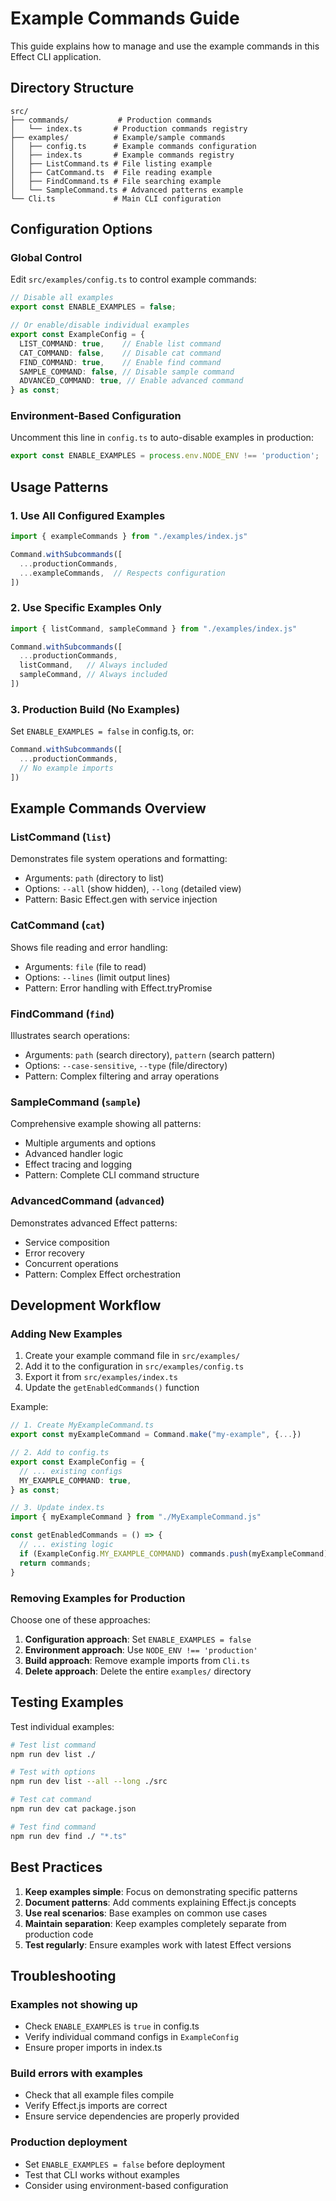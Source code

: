 # Example Commands Guide

This guide explains how to manage and use the example commands in this Effect CLI application.

## Directory Structure

```
src/
├── commands/           # Production commands
│   └── index.ts       # Production commands registry  
├── examples/          # Example/sample commands
│   ├── config.ts      # Example commands configuration
│   ├── index.ts       # Example commands registry
│   ├── ListCommand.ts # File listing example
│   ├── CatCommand.ts  # File reading example
│   ├── FindCommand.ts # File searching example
│   └── SampleCommand.ts # Advanced patterns example
└── Cli.ts             # Main CLI configuration
```

## Configuration Options

### Global Control

Edit `src/examples/config.ts` to control example commands:

```typescript
// Disable all examples
export const ENABLE_EXAMPLES = false;

// Or enable/disable individual examples
export const ExampleConfig = {
  LIST_COMMAND: true,    // Enable list command
  CAT_COMMAND: false,    // Disable cat command
  FIND_COMMAND: true,    // Enable find command
  SAMPLE_COMMAND: false, // Disable sample command
  ADVANCED_COMMAND: true, // Enable advanced command
} as const;
```

### Environment-Based Configuration

Uncomment this line in `config.ts` to auto-disable examples in production:

```typescript
export const ENABLE_EXAMPLES = process.env.NODE_ENV !== 'production';
```

## Usage Patterns

### 1. Use All Configured Examples

```typescript
import { exampleCommands } from "./examples/index.js"

Command.withSubcommands([
  ...productionCommands,
  ...exampleCommands,  // Respects configuration
])
```

### 2. Use Specific Examples Only

```typescript
import { listCommand, sampleCommand } from "./examples/index.js"

Command.withSubcommands([
  ...productionCommands,
  listCommand,   // Always included
  sampleCommand, // Always included
])
```

### 3. Production Build (No Examples)

Set `ENABLE_EXAMPLES = false` in config.ts, or:

```typescript
Command.withSubcommands([
  ...productionCommands,
  // No example imports
])
```

## Example Commands Overview

### ListCommand (`list`)
Demonstrates file system operations and formatting:
- Arguments: `path` (directory to list)
- Options: `--all` (show hidden), `--long` (detailed view)
- Pattern: Basic Effect.gen with service injection

### CatCommand (`cat`)
Shows file reading and error handling:
- Arguments: `file` (file to read)
- Options: `--lines` (limit output lines)
- Pattern: Error handling with Effect.tryPromise

### FindCommand (`find`)
Illustrates search operations:
- Arguments: `path` (search directory), `pattern` (search pattern)
- Options: `--case-sensitive`, `--type` (file/directory)
- Pattern: Complex filtering and array operations

### SampleCommand (`sample`)
Comprehensive example showing all patterns:
- Multiple arguments and options
- Advanced handler logic
- Effect tracing and logging
- Pattern: Complete CLI command structure

### AdvancedCommand (`advanced`)
Demonstrates advanced Effect patterns:
- Service composition
- Error recovery
- Concurrent operations
- Pattern: Complex Effect orchestration

## Development Workflow

### Adding New Examples

1. Create your example command file in `src/examples/`
2. Add it to the configuration in `src/examples/config.ts`
3. Export it from `src/examples/index.ts`
4. Update the `getEnabledCommands()` function

Example:

```typescript
// 1. Create MyExampleCommand.ts
export const myExampleCommand = Command.make("my-example", {...})

// 2. Add to config.ts
export const ExampleConfig = {
  // ... existing configs
  MY_EXAMPLE_COMMAND: true,
} as const;

// 3. Update index.ts
import { myExampleCommand } from "./MyExampleCommand.js"

const getEnabledCommands = () => {
  // ... existing logic
  if (ExampleConfig.MY_EXAMPLE_COMMAND) commands.push(myExampleCommand);
  return commands;
}
```

### Removing Examples for Production

Choose one of these approaches:

1. **Configuration approach**: Set `ENABLE_EXAMPLES = false`
2. **Environment approach**: Use `NODE_ENV !== 'production'`
3. **Build approach**: Remove example imports from `Cli.ts`
4. **Delete approach**: Delete the entire `examples/` directory

## Testing Examples

Test individual examples:

```bash
# Test list command
npm run dev list ./

# Test with options
npm run dev list --all --long ./src

# Test cat command
npm run dev cat package.json

# Test find command
npm run dev find ./ "*.ts"
```

## Best Practices

1. **Keep examples simple**: Focus on demonstrating specific patterns
2. **Document patterns**: Add comments explaining Effect.js concepts
3. **Use real scenarios**: Base examples on common use cases
4. **Maintain separation**: Keep examples completely separate from production code
5. **Test regularly**: Ensure examples work with latest Effect versions

## Troubleshooting

### Examples not showing up
- Check `ENABLE_EXAMPLES` is `true` in config.ts
- Verify individual command configs in `ExampleConfig`
- Ensure proper imports in index.ts

### Build errors with examples
- Check that all example files compile
- Verify Effect.js imports are correct
- Ensure service dependencies are properly provided

### Production deployment
- Set `ENABLE_EXAMPLES = false` before deployment
- Test that CLI works without examples
- Consider using environment-based configuration
